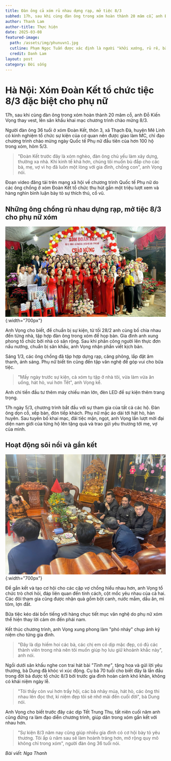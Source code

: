 ```yaml
---
title: Đàn ông cả xóm rủ nhau dựng rạp, mở tiệc 8/3 
subhed: 17h, sau khi cùng đàn ông trong xóm hoàn thành 20 mâm cỗ, anh Đỗ Kiến Vọng thay vest, lên sân khấu khai mạc chương trình chào mừng 8/3.
author: Thanh Lam
author-title: Thực hiện
date: 2025-03-08
featured-image: 
  path: /assets/img/phunuvn1.jpg
  cutline: Phạm Ngọc Tuấn được xác định là người "khởi xướng, rủ rê, bàn bạc, chỉ đạo cả nhóm" phạm tội.
  credit: Danh Lam
layout: post
category: Đời sống
---
```

# Hà Nội: Xóm Đoàn Kết tổ chức tiệc 8/3 đặc biệt cho phụ nữ

17h, sau khi cùng đàn ông trong xóm hoàn thành 20 mâm cỗ, anh Đỗ Kiến Vọng thay vest, lên sân khấu khai mạc chương trình chào mừng 8/3.

Người đàn ông 36 tuổi ở xóm Đoàn Kết, thôn 3, xã Thạch Đà, huyện Mê Linh có kinh nghiệm tổ chức sự kiện của cơ quan nên được giao làm MC, chỉ đạo chương trình chào mừng ngày Quốc tế Phụ nữ đầu tiên của hơn 100 hộ trong xóm, hôm 5/3.

> "Đoàn Kết trước đây là xóm nghèo, đàn ông chủ yếu làm xây dựng, thường xa nhà. Khi kinh tế khá hơn, chúng tôi muốn bù đắp cho các bà, mẹ, vợ vì họ đã luôn một lòng với gia đình, chồng con", anh Vọng nói.

Đoạn video đăng tải trên mạng xã hội về chương trình Quốc tế Phụ nữ do các ông chồng ở xóm Đoàn Kết tổ chức thu hút gần một triệu lượt xem và hàng nghìn bình luận bày tỏ sự thích thú, cổ vũ.

## Những ông chồng rủ nhau dựng rạp, mở tiệc 8/3 cho phụ nữ xóm

![Đàn ông trong xóm Đoàn kết tổ chức 8/3](/assets/img/phunuvn2.jpg){:width="700px"}

Anh Vọng cho biết, để chuẩn bị sự kiện, từ tối 28/2 anh cùng bố chia nhau đến từng nhà, tập hợp đàn ông trong xóm để họp bàn. Gia đình anh xung phong tổ chức bởi nhà có sân rộng. Sau khi phân công người lên thực đơn nấu nướng, chuẩn bị sân khấu, anh Vọng nhận phần viết kịch bản.

Sáng 1/3, các ông chồng đã tập hợp dựng rạp, căng phông, lắp đặt âm thanh, ánh sáng. Phụ nữ biết tin cũng đến tập văn nghệ để góp vui cho bữa tiệc.

> "Mấy ngày trước sự kiện, cả xóm tụ tập ở nhà tôi, vừa làm vừa ăn uống, hát hò, vui hơn Tết", anh Vọng kể.

Anh chi tiền đầu tư thêm máy chiếu màn lớn, đèn LED để sự kiện thêm trang trọng.

17h ngày 5/3, chương trình bắt đầu với sự tham gia của tất cả các hộ. Đàn ông dọn cỗ, xếp bàn, đón tiếp khách. Phụ nữ mặc áo dài tới hát hò, hàn huyên. Sau tuyên bố khai mạc, đãi tiệc mặn, ngọt, anh Vọng lần lượt mời đại diện nam giới của từng hộ lên tặng quà và trao gửi yêu thương tới mẹ, vợ của mình.

## Hoạt động sôi nổi và gắn kết

![Bức ảnh kỷ niệm của xóm Đoàn Kết sau chương trình](/assets/img/phunuvn3.jpg){:width="700px"}

Để gắn kết và tạo cơ hội cho các cặp vợ chồng hiểu nhau hơn, anh Vọng tổ chức trò chơi hỏi, đáp liên quan đến tính cách, cột mốc yêu nhau của cả hai. Các đôi tham gia cũng được nhận quà gồm bột canh, nước mắm, dầu ăn, mì tôm, lợn đất.

Bữa tiệc kéo dài bốn tiếng với hàng chục tiết mục văn nghệ do phụ nữ xóm thể hiện thay lời cảm ơn đến phái nam.

Kết thúc chương trình, anh Vọng xung phong làm "phó nháy" chụp ảnh kỷ niệm cho từng gia đình.

> "Đây là dịp hiếm hoi các bà, các chị em có dịp mặc đẹp, có đủ các thành viên trong nhà nên tôi muốn giúp họ lưu giữ khoảnh khắc này", anh nói.

Ngồi dưới sân khấu nghe con trai hát bài *"Tình mẹ"*, tặng hoa và gửi lời yêu thương, bà Dung đã khóc vì xúc động. Cụ bà 70 tuổi cho biết đây là lần đầu trong đời bà được tổ chức 8/3 bởi trước gia đình hoàn cảnh khó khăn, không có khái niệm ngày lễ.

> "Tôi thấy còn vui hơn trẩy hội, các bà nhảy múa, hát hò, các ông thi nhau lên đọc thơ, kỉ niệm đẹp tôi sẽ nhớ mãi đến cuối đời", bà Dung nói.

Anh Vọng cho biết trước đây các dịp Tết Trung Thu, tất niên cuối năm anh cũng đứng ra làm đạo diễn chương trình, giúp dân trong xóm gắn kết với nhau hơn.

> "Sự kiện 8/3 năm nay cũng giúp nhiều gia đình có cơ hội bày tỏ yêu thương. Tôi ấp ủ năm sau sẽ làm hoành tráng hơn, mở rộng quy mô không chỉ trong xóm", người đàn ông 36 tuổi nói.


*Bài viết: Nga Thanh*

